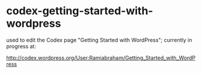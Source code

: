 codex-getting-started-with-wordpress
====================================

used to edit the Codex page "Getting Started with WordPress"; currently in progress at:

http://codex.wordpress.org/User:Ramiabraham/Getting_Started_with_WordPress
